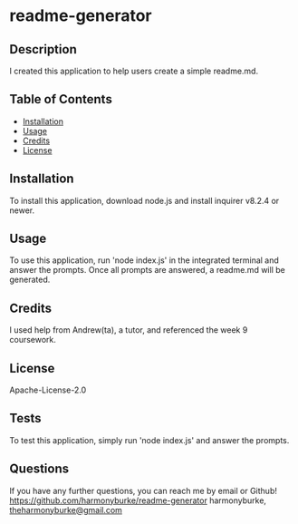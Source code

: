 # readme-generator

## Description
I created this application to help users create a simple readme.md.

## Table of Contents 

- [Installation](#installation)
- [Usage](#usage)
- [Credits](#credits)
- [License](#license)

## Installation
To install this application, download node.js and install inquirer v8.2.4 or newer.

## Usage
To use this application, run 'node index.js' in the integrated terminal and answer the prompts. Once all prompts are answered, a readme.md will be generated.

## Credits
I used help from Andrew(ta), a tutor, and referenced the week 9 coursework.

## License
Apache-License-2.0




## Tests
To test this application, simply run 'node index.js' and answer the prompts.

## Questions
If you have any further questions, you can reach me by email or Github!
https://github.com/harmonyburke/readme-generator
harmonyburke,
theharmonyburke@gmail.com
